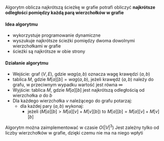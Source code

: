 Algorytm oblicza najkrótszą ścieżkę w grafie
potrafi obliczyć **najkrótsze odległości pomiędzy każdą parą wierzchołków w grafie**

#### Idea algorytmu
- wykorzystuje programowanie dynamiczne
- wyszukuje najkrótsze ścieżki pomiędzy dwoma dowolnymi wierzchołkami w grafie
- ścieżki są najkrótsze w obie strony
#### Działanie algorytmu
- Wejście: graf $(V,E)$, gdzie $wag(a,b)$ oznacza wagę krawędzi $(a,b)$
- tablica $M$, gdzie $M[a][b]=wag(a,b)$, jeżeli krawędź $(a,b)$ należy do grafu, w przeciwnym wypadku wartość jest równa $∞$
- Wyjście: tablica $M$, gdzie $M[a][b]$ jest najkrótszą odległością od wierzchołka $a$ do $b$
- Dla każdego wierzchołka $v$ należącego do grafu potarzaj:
	- dla każdej pary $(a,b)$ wykonaj:
		- jeżeli $(M[a][b]>M[a][v]+M[v][b])$ to $M[a][b]=M[a][v]+M[v][b]$

Algorytm można zaimplementować w czasie $O(|V|^3)$
Jest zależny tylko od liczby wierzchołków w grafie, dzięki czemu nie ma na niego wpłyti